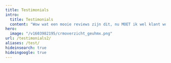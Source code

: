 ```yaml
---
title: Testimonials
intro:
  title: Testimonials
  content: "Wow wat een mooie reviews zijn dit, nu MOET ik wel klant worden. wow!"
hero:
  image: "/v1603982195/crmoverzicht_geuhmx.png"
url: /testimonials2/
aliases: /test/
hideinsearch: true
hideingoogle: true
---
```

